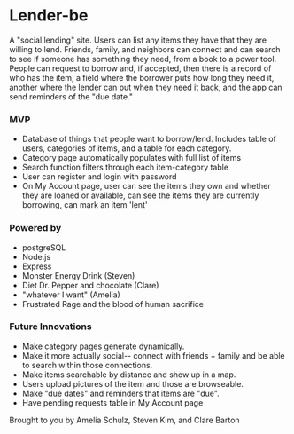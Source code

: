 <h1>Lender-be</h1>

A "social lending" site. Users can list any items they have that they are willing to lend. Friends, family, and neighbors can connect and  can search to see if someone has something they need, from a book to a power tool. 
<br>
People can request to borrow and, if accepted, then there is a record of who has the item, a field where the borrower puts how long they need it, another where the lender can put when they need it back, and the app can send reminders of the "due date." 
<br>

<h3>MVP</h3>
<ul>
  <li>Database of things that people want to borrow/lend. Includes table of users, categories of items, and a table for each category.   </li>
  <li>Category page automatically populates with full list of items</li>
  <li>Search function filters through each item-category table </li>
  <li>User can register and login with password</li>
  <li>On My Account page, user can see the items they own and whether they are loaned or available, can see the items they are currently borrowing, can mark an item 'lent'</li>
</ul>

<h3>Powered by</h3>
<ul>
  <li>postgreSQL</li>
  <li>Node.js</li>
  <li>Express</li>
  <li>Monster Energy Drink (Steven)</li>
  <li>Diet Dr. Pepper and chocolate (Clare)</li>
  <li>"whatever I want" (Amelia)</li>
  <li>Frustrated Rage and the blood of human sacrifice</li>
</ul>

<h3>Future Innovations</h3>
<ul>
  <li>Make category pages generate dynamically.</li>
  <li>Make it more actually social-- connect with friends + family and be able to search within those connections. </li>
  <li>Make items searchable by distance and show up in a map.</li>
  <li>Users upload pictures of the item and those are browseable.</li>
  <li>Make "due dates" and reminders that items are "due".</li>
  <li>Have pending requests table in My Account page</li>
</ul>

Brought to you by Amelia Schulz, Steven Kim, and Clare Barton
